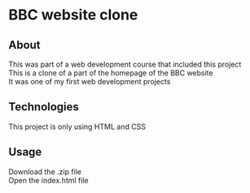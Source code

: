 # BBC website clone

## About
This was part of a web development course that included this project  
This is a clone of a part of the homepage of the BBC website  
It was one of my first web development projects  

## Technologies
This project is only using HTML and CSS  

## Usage
Download the .zip file  
Open the index.html file